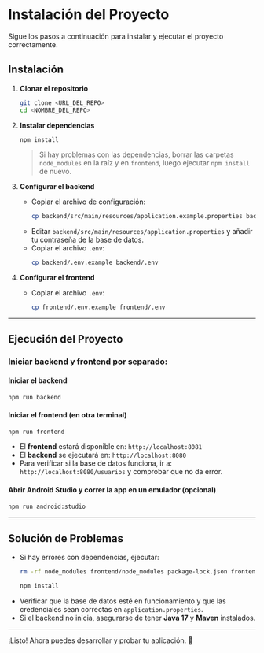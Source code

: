 # Instalación del Proyecto

Sigue los pasos a continuación para instalar y ejecutar el proyecto correctamente.

## Instalación
1. **Clonar el repositorio**
   ```sh
   git clone <URL_DEL_REPO>
   cd <NOMBRE_DEL_REPO>
   ```

2. **Instalar dependencias**
   ```sh
   npm install
   ```
   > Si hay problemas con las dependencias, borrar las carpetas `node_modules` en la raíz y en `frontend`, luego ejecutar `npm install` de nuevo.

3. **Configurar el backend**
   - Copiar el archivo de configuración:
     ```sh
     cp backend/src/main/resources/application.example.properties backend/src/main/resources/application.properties
     ```
   - Editar `backend/src/main/resources/application.properties` y añadir tu contraseña de la base de datos.
   - Copiar el archivo `.env`:
     ```sh
     cp backend/.env.example backend/.env
     ```

3. **Configurar el frontend**
   - Copiar el archivo `.env`:
     ```sh
     cp frontend/.env.example frontend/.env
     ```

---

## Ejecución del Proyecto

### Iniciar backend y frontend por separado:
#### Iniciar el backend
```sh
npm run backend
```

#### Iniciar el frontend (en otra terminal)
```sh
npm run frontend
```

- El **frontend** estará disponible en: `http://localhost:8081`
- El **backend** se ejecutará en: `http://localhost:8080`
- Para verificar si la base de datos funciona, ir a: `http://localhost:8080/usuarios` y comprobar que no da error.

#### Abrir Android Studio y correr la app en un emulador (opcional)
```sh
npm run android:studio
```

---

## Solución de Problemas
- Si hay errores con dependencias, ejecutar:
  ```sh
  rm -rf node_modules frontend/node_modules package-lock.json frontend/package-lock.json
  
  npm install
  ```
- Verificar que la base de datos esté en funcionamiento y que las credenciales sean correctas en `application.properties`.
- Si el backend no inicia, asegurarse de tener **Java 17** y **Maven** instalados.

---

¡Listo! Ahora puedes desarrollar y probar tu aplicación. 🚀
